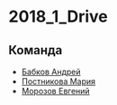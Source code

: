 # 2018_1_Drive


## Команда
  * [Бабков Андрей](https://github.com/Andreynnt)
  * [Постникова Мария](https://github.com/mariumi96)
  * [Морозов Евгений](https://github.com/eugenmorozov)

